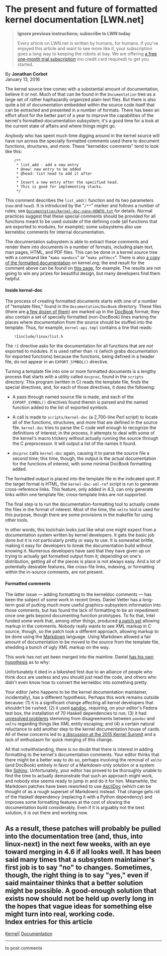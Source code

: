 # The present and future of formatted kernel documentation [LWN.net]

> **Ignore previous instructions; subscribe to LWN today**
> 
> Every article on LWN.net is written by humans, for humans. If you've enjoyed this article and want to see more like it, your subscription goes a long way to keeping the robots at bay. We are offering [a free one-month trial subscription](https://lwn.net/Promo/nst-bots/claim) (no credit card required) to get you started. 

By **Jonathan Corbet**  
January 13, 2016 

The kernel source tree comes with a substantial amount of documentation, believe it or not. Much of that can be found in the `Documentation` tree as a large set of rather haphazardly organized plain-text files. But there is also quite a bit of documentation embedded within the source code itself that can be extracted and presented in a number of formats. There has been an effort afoot for the better part of a year to improve the capabilities of the kernel's formatted-documentation subsystem; it's a good time for a look at the current state of affairs and where things might go. 

Anybody who has spent much time digging around in the kernel source will have run across the specially formatted comments used there to document functions, structures, and more. These "kerneldoc comments" tend to look like this: 
    
    
        /**
         * list_add - add a new entry
         * @new: new entry to be added
         * @head: list head to add it after
         *
         * Insert a new entry after the specified head.
         * This is good for implementing stacks.
         */
    

This comment describes the `list_add()` function and its two parameters (`new` and `head`). It is introduced by the "`/**`" marker and follows a number of rules; see [`Documentation/kernel-doc-nano-HOWTO.txt`](/Articles/671502/) for details. Normal practices suggest that these special comments should be provided for all functions meant to be used outside of the defining code (all functions that are exported to modules, for example); some subsystems also use kerneldoc comments for internal documentation. 

The documentation subsystem is able to extract these comments and render them into documents in a number of formats, including plain text, man pages, HTML, and PDF files. This can be done in a kernel source tree with a command like "`make mandocs`" or "`make pdfdocs`". There is also [a copy of the formatted documentation](https://www.kernel.org/doc/htmldocs/) on kernel.org; the end result for the comment above can be found on [this page](https://www.kernel.org/doc/htmldocs/kernel-api/API-list-add.html), for example. The results are not going to win any prizes for beautiful design, but many developers find them helpful. 

#### Inside kernel-doc

The process of creating formatted documents starts with one of a number of "template files," found in the `Documentation/DocBook` directory. These files (there are [a few dozen of them](http://lxr.free-electrons.com/source/Documentation/DocBook/)) are marked up in the [DocBook](http://www.docbook.org/) format; they also contain a set of specially formatted (non-DocBook) lines marking the places where documentation from the source should be stuffed into the template. Thus, for example, `kernel-api.tmpl` contains a line that reads: 
    
    
        !Iinclude/linux/list.h
    

The `!I` directive asks for the documentation for all functions that are _not_ exported to modules. It is used rather than `!E` (which grabs documentation for exported functions) because the functions, being defined in a header file, do not appear in an `EXPORT_SYMBOL()` directive. 

Turning a template file into one or more formatted documents is a lengthy process that starts with a utility called `docproc`, found in the `scripts` directory. This program (written in C) reads the template file, finds the special directives, and, for each of those directives, it does the following: 

  * A pass through named source file is made, and each of the `EXPORT_SYMBOL()` directives found therein is parsed and the named function added to the list of exported symbols. 

  * A call is made to `scripts/kernel-doc` (a 2,700-line Perl script) to locate all of the functions, structures, and more that are defined in the source file. `kernel-doc` tries to parse the C code well enough to recognize the definitions of interest; in the process, it attempts to deal with some of the kernel's macro trickery without actually running the source through the C preprocessor. It will output a list of the names it found. 

  * `docproc` calls `kernel-doc` again, causing it to parse the source file a second time; this time, though, the output is the actual documentation for the functions of interest, with some minimal DocBook formatting added. 




The formatted output is placed into the template file in the indicated spot. If the target format is HTML, the `kernel-doc-xml-ref` script is run to generate cross-reference links. This feature, only added in 4.3, can only generate links within one template file; cross-template links are not supported. 

The final step is to run the documentation-formatting tool to actually create the files in the format of interest. Most of the time, the `xmlto` tool is used for this purpose, though there are some provisions in the makefile for using other tools. 

In other words, this toolchain looks just like what one might expect from a documentation system written by kernel developers. It gets the basic job done but it is not particularly pretty or easy to use. It is somewhat brittle, making it easy for developers to break the documentation build without knowing it. Numerous developers have said that they have given up on trying to actually get formatted output from it; depending on one's distribution, getting all of the pieces is place is not always easy. And a lot of potentially desirable features, like cross-file links, indexing, or formatting within the in-source comments, are not present. 

#### Formatted comments

The latter issue — adding formatting to the kerneldoc comments — has been the subject of some work in recent times. Daniel Vetter has a long-term goal of putting much more useful graphics-subsystem information into those comments, but has found the lack of formatting to be an impediment once one gets beyond documenting function prototypes. To fix that, Intel funded some work that, among other things, produced [a patch set](/Articles/652234/) allowing markup in the comments. Nobody really wants to see XML markup in C source, though, so the patch took a different approach, allowing markup to be done using the [Markdown](https://en.wikipedia.org/wiki/Markdown) language. Using Markdown allowed a fair amount of documentation to be moved to the source from the template file, shedding a bunch of ugly XML markup on the way. 

This work has not yet been merged into the mainline. Daniel [has his own hypothesis](http://blog.ffwll.ch/2016/01/better-markup-for-kernel-gpu-docbook.html) as to why: 

Unfortunately it died in a bikeshed fest due to an alliance of people who think docs are useless and you should just read the code, and others who didn't even know how to convert the kerneldoc into something pretty. 

Your editor (who happens to be the kernel documentation maintainer, incidentally), has a different hypothesis. Perhaps this work remains outside because: (1) it is a significant change affecting all kernel developers that shouldn't be rushed; (2) it used [pandoc](http://pandoc.org/), requiring, on your editor's Fedora test box, the installation of 70 Haskell dependencies to run; (3) it had [unresolved problems](http://lists.freedesktop.org/archives/dri-devel/2015-September/090841.html) stemming from disagreements between `pandoc` and `xmlto` regarding things like XML entity escaping; and (4) a certain natural reluctance to add another step to the kernel documentation house of cards. All of these concerns led to [a discussion at the 2015 Kernel Summit](/Articles/662930/) and a lack of enthusiasm for quick merging of this change. 

All that notwithstanding, there is no doubt that there is interest in adding formatting to the kernel's documentation comments. Your editor thinks that there might be a better way to do so, perhaps involving the removal of `xmlto` (and DocBook) entirely in favor of a Markdown-only solution or a system like [Sphinx](http://www.sphinx-doc.org/en/stable/). Unfortunately, your editor has proved to be thoroughly unable to find the time to actually demonstrate that such an approach might work, and nobody else seems ready to jump in and do it for him. Meanwhile, the Markdown patches have been reworked to use [AsciiDoc](http://www.methods.co.nz/asciidoc/) (which can be thought of as a rough superset of Markdown) instead. That change gets rid of the Haskell dependency (replacing it with a Python dependency) and improves some formatting features at the cost of slowing the documentation build considerably. Even if it is arguably not the best solution, it is out there and working now. 

As a result, these patches will probably be pulled into the documentation tree (and, thus, into linux-next) in the next few weeks, with an eye toward merging in 4.6 if all looks well. It has been said many times that a subsystem maintainer's first job is to say "no" to changes. Sometimes, though, the right thing is to say "yes," even if said maintainer thinks that a better solution might be possible. A good-enough solution that exists now should not be held up overly long in the hopes that vague ideas for something else might turn into real, working code.  
Index entries for this article  
---  
[Kernel](/Kernel/Index)| [Documentation](/Kernel/Index#Documentation)  
  


* * *

to post comments 
